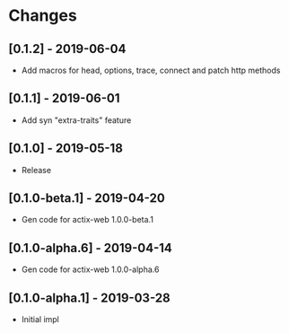# Changes

## [0.1.2] - 2019-06-04

* Add macros for head, options, trace, connect and patch http methods

## [0.1.1] - 2019-06-01

* Add syn "extra-traits" feature

## [0.1.0] - 2019-05-18

* Release

## [0.1.0-beta.1] - 2019-04-20

* Gen code for actix-web 1.0.0-beta.1

## [0.1.0-alpha.6] - 2019-04-14

* Gen code for actix-web 1.0.0-alpha.6

## [0.1.0-alpha.1] - 2019-03-28

* Initial impl
